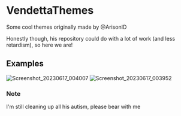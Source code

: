 # VendettaThemes

Some cool themes originally made by @ArisonID

Honestly though, his repository could do with a lot of work (and less retardism), so here we are!

## Examples
![Screenshot_20230617_004007](https://github.com/NullCode1337/VendettaThemes/assets/70959549/5becaf3d-0a7a-4b20-a406-52c34bc5dd15)
![Screenshot_20230617_003952](https://github.com/NullCode1337/VendettaThemes/assets/70959549/b0bd13c2-d523-496e-b221-3a58fffd4d9e)

### Note
I'm still cleaning up all his autism, please bear with me
